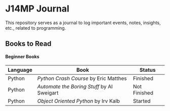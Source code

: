 # J14MP Journal
This repository serves as a journal to log important events, notes, insights, etc., related to programming.

## Books to Read

#### Beginner Books
| Language | Book | Status |
| --- | --- | ---|
| Python| *Python Crash Course* by Eric Matthes | Finished |
| Python| *Automate the Boring Stuff* by Al Sweigart | Not Finished |
| Python | *Object Oriented Python* by Irv Kalb | Started |


